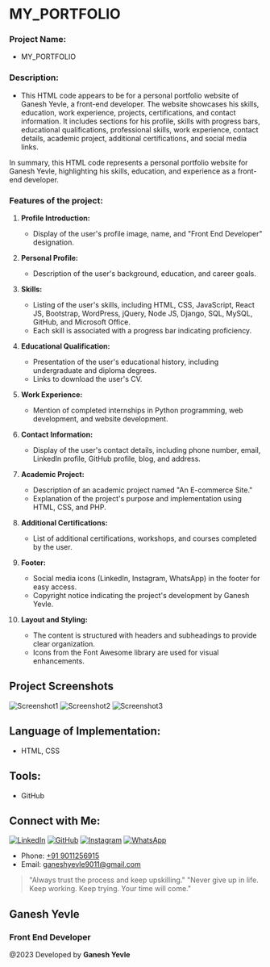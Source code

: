 # MY_PORTFOLIO



### Project Name: 
- MY_PORTFOLIO

### Description: 
- This HTML code appears to be for a personal portfolio website of Ganesh Yevle, a front-end developer. The website showcases his skills, education, work experience, projects, certifications, and contact information. It includes sections for his profile, skills with progress bars, educational qualifications, professional skills, work experience, contact details, academic project, additional certifications, and social media links.

In summary, this HTML code represents a personal portfolio website for Ganesh Yevle, highlighting his skills, education, and experience as a front-end developer.

### Features of the project:

1. **Profile Introduction:**
   - Display of the user's profile image, name, and "Front End Developer" designation.

2. **Personal Profile:**
   - Description of the user's background, education, and career goals.
  

3. **Skills:**
   - Listing of the user's skills, including HTML, CSS, JavaScript, React JS, Bootstrap, WordPress, jQuery, Node JS, Django, SQL, MySQL, GitHub, and Microsoft Office.
    - Each skill is associated with a progress bar indicating proficiency.

4. **Educational Qualification:**
    - Presentation of the user's educational history, including undergraduate and diploma degrees.
    - Links to download the user's CV.

5. **Work Experience:**
    - Mention of completed internships in Python programming, web development, and website development.

6. **Contact Information:**
    - Display of the user's contact details, including phone number, email, LinkedIn profile, GitHub profile, blog, and address.

7. **Academic Project:**
    - Description of an academic project named "An E-commerce Site."
    - Explanation of the project's purpose and implementation using HTML, CSS, and PHP.

8. **Additional Certifications:**
    - List of additional certifications, workshops, and courses completed by the user.

9. **Footer:**
    - Social media icons (LinkedIn, Instagram, WhatsApp) in the footer for easy access.
    - Copyright notice indicating the project's development by Ganesh Yevle.

10. **Layout and Styling:**
    - The content is structured with headers and subheadings to provide clear organization.
    - Icons from the Font Awesome library are used for visual enhancements.

## Project Screenshots
![Screenshot1](https://drive.google.com/file/d/10l5FX3WtgLcKWcUYpJON6FLzAmDq8Nvc/view?usp=drive_link)
![Screenshot2](https://drive.google.com/file/d/14rL788HX9BA-0AV1uXhvo2tIf-bTfc8e/view?usp=drive_link)
![Screenshot3](https://drive.google.com/file/d/1l118lRv83YwJ0InLf8FG5OLZJ5Pv9ZOF/view?usp=sharing)


## Language of Implementation:
- HTML, CSS 

## Tools:
- GitHub 

## Connect with Me:

[![LinkedIn](https://img.shields.io/badge/LinkedIn-Connect-blue)](https://www.linkedin.com/in/ganeshyevle/)
[![GitHub](https://img.shields.io/badge/GitHub-Follow-brightgreen)](https://github.com/ganeshyevle)
[![Instagram](https://img.shields.io/badge/Instagram-Follow-red)](https://www.instagram.com/ganesh_yevle9011/)
[![WhatsApp](https://img.shields.io/badge/WhatsApp-Chat-brightgreen)](https://wa.me/919011256915/?text=Hi%20Ganesh%2C%20Whatsup)
- Phone: [+91 9011256915](tel:+919011256915)
- Email: [ganeshyevle9011@gmail.com](mailto:ganeshyevle9011@gmail.com)

> "Always trust the process and keep upskilling."
> "Never give up in life. Keep working. Keep trying. Your time will come."

## Ganesh Yevle
### Front End Developer

@2023 Developed by **Ganesh Yevle**

